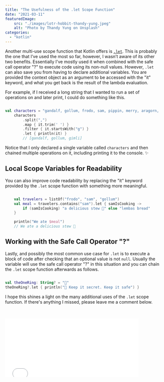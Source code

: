 ```yaml
---
title: "The Usefulness of the .let Scope Function"
date: "2021-03-11"
featuredImage:
    src: "./images/lotr-hobbit-thandy-yung.jpeg"
    alt: "Photo by Thandy Yung on Unsplash"
categories: 
  - "kotlin"
---
```


Another multi-use scope function that Kotlin offers is [`.let`](https://kotlinlang.org/docs/scope-functions.html#let). This is probably the one that I’ve used the most so far, however, I wasn’t aware of its other two benefits. Essentially I've mostly used it when combined with the safe call operator "?" to execute code using its non-null values. However, `.let` can also save you from having to declare additional variables. You are provided the context object as an argument to be accessed with the "it" keyword, and what you get back is the result of the lambda evaluation.

For example, if I received a long string that I wanted to run a set of operations on and later print, I could do something like this.

```kotlin

val characters = "gandalf, gollum, frodo, sam, pippin, merry, aragorn, gimli, legolas"
    characters
        .split(",")
        .map { it.trim(' ') }
        .filter { it.startsWith("g") }
        .let { println(it) }
        // [gandalf, gollum, gimli]
```

Notice that I only declared a single variable called `characters` and then chained multiple operations on it, including printing it to the console. ✨

## Local Scope Variables for Readability

You can also improve code readability by replacing the "it" keyword provided by the `.let` scope function with something more meaningful.

```kotlin

    val travelers = listOf("frodo", "sam", "gollum")
    val meal = travelers.contains("sam").let { samIsCooking ->
        if (samIsCooking) "a delicious stew 🥘" else "lembas bread"
    }

    println("We ate $meal")
    // We ate a delicious stew 🥘
```

## Working with the Safe Call Operator "?"

Lastly, and possibly the most common use case for `.let` is to execute a block of code after checking that an optional value is not `null`. Usually the variable will use the safe call operator "?" in this situation and you can chain the `.let` scope function afterwards as follows.

```kotlin

val theOneRing: String? = "💍"
theOneRing?.let { println("🧙 Keep it secret. Keep it safe") }
```

I hope this shines a light on the many additional uses of the `.let` scope function. If there's anything I missed, please leave me a comment below.

 

<iframe class="embedly-embed" src="//cdn.embedly.com/widgets/media.html?src=https%3A%2F%2Fgiphy.com%2Fembed%2FmwqZDaM3PkWc0%2Ftwitter%2Fiframe&amp;display_name=Giphy&amp;url=https%3A%2F%2Fmedia.giphy.com%2Fmedia%2FmwqZDaM3PkWc0%2Fsource.gif&amp;image=https%3A%2F%2Fi.giphy.com%2Fmedia%2FmwqZDaM3PkWc0%2F200.gif&amp;key=61d05c9d54e8455ea7a9677c366be814&amp;type=text%2Fhtml&amp;schema=giphy&amp;wmode=opaque" width="435" height="190" scrolling="no" title="Giphy embed" frameborder="0" allow="autoplay; fullscreen" allowfullscreen="true"></iframe>

